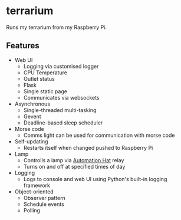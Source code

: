 # terrarium

Runs my terrarium from my Raspberry Pi.

## Features

* Web UI
    * Logging via customised logger
    * CPU Temperature
    * Outlet status
    * Flask
    * Single static page
    * Communicates via websockets
* Asynchronous
    * Single-threaded multi-tasking
    * Gevent
    * Deadline-based sleep scheduler
* Morse code
    * Comms light can be used for communication with morse code
* Self-updating
    * Restarts itself when changed pushed to Raspberry Pi
* Lamp
    * Controlls a lamp via [Automation Hat](https://shop.pimoroni.com/products/automation-hat) relay
    * Turns on and off at specified times of day
* Logging
    * Logs to console and web UI using Python's built-in logging framework
* Object-oriented
    * Observer pattern
    * Schedule events
    * Polling
